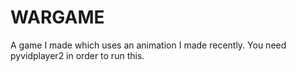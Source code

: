 # WARGAME
A game I made which uses an animation I made recently. 
You need pyvidplayer2 in order to run this.
